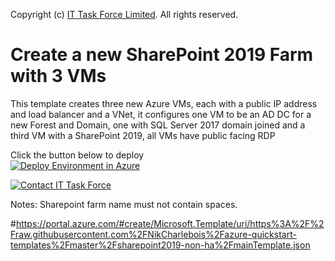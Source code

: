 Copyright (c) <a href="ittaskforce.co.nz">IT Task Force Limited</a>. All rights reserved.

# Create a new SharePoint 2019 Farm with 3 VMs

This template creates three new Azure VMs, each with a public IP address and load balancer and a VNet, it configures one VM to be an AD DC for a new Forest and Domain, one with SQL Server 2017 domain joined and a third VM with a SharePoint 2019, all VMs have public facing RDP

Click the button below to deploy    
<a href="https://portal.azure.com/#create/Microsoft.Template/uri/https://github.com/ittaskforce-nz/azure-remotedesktop-deployment/mainTemplate.json" target="_blank">
    <img src="http://azuredeploy.net/deploybutton.png" alt="Deploy Environment in Azure" />
    </a>



<a href="http://ittaskforce.co.nz/contact" target="_blank">
    <img src="http://click-it.nz/images/azure.png" alt="Contact IT Task Force" /></a>
</a>

Notes: Sharepoint farm name must not contain spaces.

#https://portal.azure.com/#create/Microsoft.Template/uri/https%3A%2F%2Fraw.githubusercontent.com%2FNikCharlebois%2Fazure-quickstart-templates%2Fmaster%2Fsharepoint2019-non-ha%2FmainTemplate.json